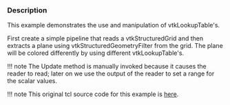 ### Description
This example demonstrates the use and manipulation of vtkLookupTable's.

First create a simple pipeline that reads a vtkStructuredGrid and then extracts a plane using vtkStructuredGeometryFilter from the grid. The plane will be colored differently by using different vtkLookupTable's.

!!! note
    The Update method is manually invoked because it causes the reader to read; later on we use the output of the reader to set a range for the scalar values.

!!! note
    This original tcl source code for this example is [here](https://gitlab.kitware.com/vtk/vtk/blob/395857190c8453508d283958383bc38c9c2999bf/Examples/Rendering/Tcl/rainbow.tcl).

